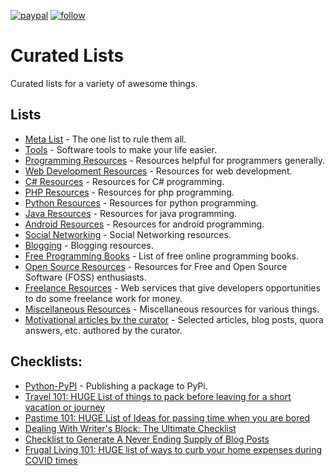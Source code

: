 [![paypal](https://img.shields.io/badge/PayPal-blue.svg?logo=paypal)](https://paypal.me/prahladyeri)
[![follow](https://img.shields.io/twitter/follow/prahladyeri.svg?style=social)](https://twitter.com/prahladyeri)

# Curated Lists

Curated lists for a variety of awesome things.

## Lists

- [Meta List](metalist.md) - The one list to rule them all.
- [Tools](lists/tools.md) - Software tools to make your life easier.
- [Programming Resources](lists/programming.md) - Resources helpful for programmers generally.
- [Web Development Resources](lists/web.md) - Resources for web development.
- [C# Resources](lists/csharp.md) - Resources for C# programming.
- [PHP Resources](lists/php.md) - Resources for php programming.
- [Python Resources](lists/python.md) - Resources for python programming.
- [Java Resources](lists/java.md) - Resources for java programming.
- [Android Resources](lists/android.md) - Resources for android programming.
- [Social Networking](lists/social_media.md) - Social Networking resources.
- [Blogging](lists/blogging.md) - Blogging resources.
- [Free Programming Books](lists/books.md) - List of free online programming books.
- [Open Source Resources](lists/open_source.md) - Resources for Free and Open Source Software (FOSS) enthusiasts.
- [Freelance Resources](lists/freelancing.md) - Web services that give developers opportunities to do some freelance work for money.
- [Miscellaneous Resources](lists/misc.md) - Miscellaneous resources for various things.
- [Motivational articles by the curator](lists/motivational.md) - Selected articles, blog posts, quora answers, etc. authored by the curator.

## Checklists:

- [Python-PyPI](check_lists/python-pypi.md) - Publishing a package to PyPi.
- [Travel 101: HUGE List of things to pack before leaving for a short vacation or journey](https://freelancemag.blogspot.com/2021/12/travel-101-huge-list-of-things-to-pack.html)
- [Pastime 101: HUGE List of Ideas for passing time when you are bored](https://freelancemag.blogspot.com/2020/12/pastime-101-huge-list-of-ideas-for.html)
- [Dealing With Writer's Block: The Ultimate Checklist](https://prahladyeri.github.io/blog/2022/01/dealing-with-writers-block-the-ultimate-checklist.html)
- [Checklist to Generate A Never Ending Supply of Blog Posts](https://prahladyeri.github.io/blog/2022/01/how-to-generate-a-never-ending-supply-of-blog-posts.html)
- [Frugal Living 101: HUGE list of ways to curb your home expenses during COVID times](https://the-evolving-web.blogspot.com/2020/12/frugal-living-101-huge-list-of-ways-to.html)
